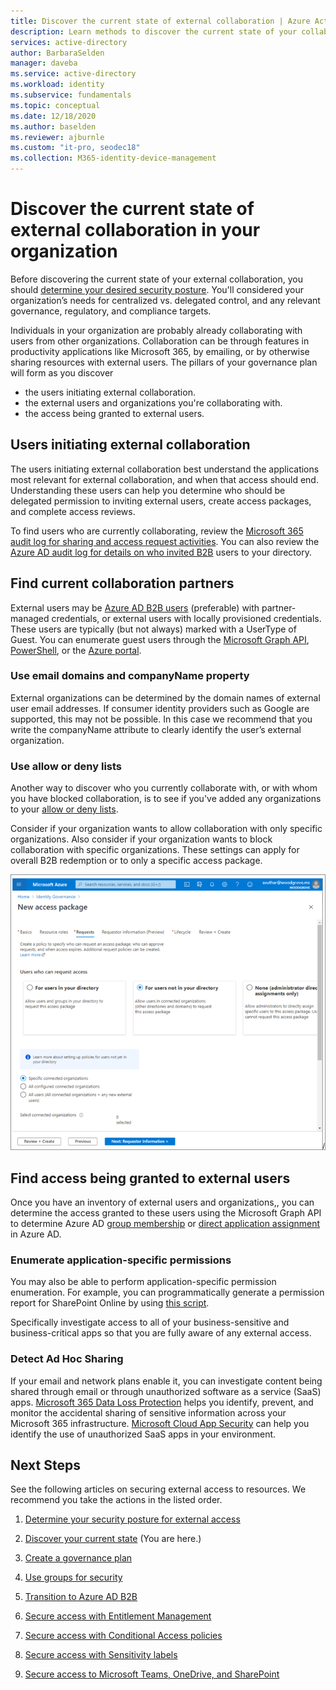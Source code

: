 ```yaml
---
title: Discover the current state of external collaboration | Azure Active Directory
description: Learn methods to discover the current state of your collaboration.
services: active-directory
author: BarbaraSelden
manager: daveba
ms.service: active-directory
ms.workload: identity
ms.subservice: fundamentals
ms.topic: conceptual
ms.date: 12/18/2020
ms.author: baselden
ms.reviewer: ajburnle
ms.custom: "it-pro, seodec18"
ms.collection: M365-identity-device-management
---
```


# Discover the current state of external collaboration in your organization

Before discovering the current state of your external collaboration, you should [determine your desired security posture](1-secure-access-posture.md). You'll considered your organization’s needs for centralized vs. delegated control, and any relevant governance, regulatory, and compliance targets. 

Individuals in your organization are probably already collaborating with users from other organizations. Collaboration can be through features in productivity applications like Microsoft 365, by emailing, or by otherwise sharing resources with external users. The pillars of your governance plan will form as you discover 
*	the users initiating external collaboration.
*	the external users and organizations you're collaborating with.
*	the access being granted to external users.


## Users initiating external collaboration

The users initiating external collaboration best understand the applications most relevant for external collaboration, and when that access should end. Understanding these users can help you determine who should be delegated permission to inviting external users, create access packages, and complete access reviews.

To find users who are currently collaborating, review the [Microsoft 365 audit log for sharing and access request activities](https://docs.microsoft.com/en-us/microsoft-365/compliance/search-the-audit-log-in-security-and-compliance?view=o365-worldwide#sharing-and-access-request-activities). You can also review the [Azure AD audit log for details on who invited B2B](../external-identities/auditing-and-reporting.md) users to your directory.

## Find current collaboration partners

External users may be [Azure AD B2B users](../external-identities/what-is-b2b.md) (preferable) with partner-managed credentials, or external users with locally provisioned credentials. These users are typically (but not always) marked with a UserType of Guest. You can enumerate guest users through the [Microsoft Graph API](https://docs.microsoft.com/graph/api/user-list?view=graph-rest-1.0&tabs=http), [PowerShell](https://docs.microsoft.com/graph/api/user-list?view=graph-rest-1.0&tabs=http), or the [Azure portal](../enterprise-users/users-bulk-download.md).

### Use email domains and companyName property

External organizations can be determined by the domain names of external user email addresses. If consumer identity providers such as Google are supported, this may not be possible. In this case we recommend that you write the companyName attribute to clearly identify the user’s external organization.

### Use allow or deny lists

Another way to discover who you currently collaborate with, or with whom you have blocked collaboration, is to see if you've added any organizations to your [allow or deny lists](../external-identities/allow-deny-list.md).

Consider if your organization wants to allow collaboration with only specific organizations. Also consider if your organization wants to block collaboration with specific organizations. These settings can apply for overall B2B redemption or to only a specific access package.

![Screen shot of allow deny list  in creating a new access package.](media/secure-external-access/2-new-access-package.png)


## Find access being granted to external users

Once you have an inventory of external users and organizations,, you can determine the access granted to these users using the Microsoft Graph API to determine Azure AD [group membership](https://docs.microsoft.com/graph/api/resources/groups-overview?view=graph-rest-1.0) or [direct application assignment](https://docs.microsoft.com/graph/api/resources/approleassignment?view=graph-rest-1.0) in Azure AD.


### Enumerate application-specific permissions

You may also be able to perform application-specific permission enumeration. For example, you can programmatically generate a permission report for SharePoint Online by using [this script](https://gallery.technet.microsoft.com/office/SharePoint-Online-c9ec4f64).

Specifically investigate access to all of your business-sensitive and business-critical apps so that you are fully aware of any external access.

### Detect Ad Hoc Sharing
If your email and network plans enable it, you can investigate content being shared through email or through unauthorized software as a service (SaaS) apps. [Microsoft 365 Data Loss Protection](https://docs.microsoft.com/microsoft-365/compliance/data-loss-prevention-policies?view=o365-worldwide) helps you identify, prevent, and monitor the accidental sharing of sensitive information across your Microsoft 365 infrastructure. [Microsoft Cloud App Security](https://www.microsoft.com/microsoft-365/enterprise-mobility-security/cloud-app-security) can help you identify the use of unauthorized SaaS apps in your environment.

## Next Steps



See the following articles on securing external access to resources. We recommend you take the actions in the listed order.

1. [Determine your security posture for external access](1-secure-access-posture.md)

2. [Discover your current state](2-secure-access-current-state.md) (You are here.)

3. [Create a governance plan](3-secure-access-plan.md)

4. [Use groups for security](4-secure-access-groups.md)

5. [Transition to Azure AD B2B](5-secure-access-b2b.md)

6. [Secure access with Entitlement Management](6-secure-access-entitlement-managment.md)

7. [Secure access with Conditional Access policies](7-secure-access-conditional-access.md)

8. [Secure access with Sensitivity labels](8-secure-access-sensitivity-labels.md)

9. [Secure access to Microsoft Teams, OneDrive, and SharePoint](9-secure-access-teams-sharepoint.md)
